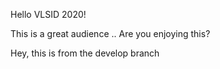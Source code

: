 Hello VLSID 2020!

This is a great audience ..
Are you enjoying this?


Hey, this is from the develop branch